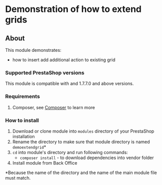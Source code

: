 # Demonstration of how to extend grids

## About

This module demonstrates:
 * how to insert add additional action to existing grid

 ### Supported PrestaShop versions

 This module is compatible with and 1.7.7.0 and above versions.
 
 ### Requirements
 
  1. Composer, see [Composer](https://getcomposer.org/) to learn more
 
 ### How to install
 
  1. Download or clone module into `modules` directory of your PrestaShop installation
  2. Rename the directory to make sure that module directory is named `demoextendgrid`*
  3. `cd` into module's directory and run following commands:
      - `composer install` - to download dependencies into vendor folder
  4. Install module from Back Office
 
 *Because the name of the directory and the name of the main module file must match.
 

